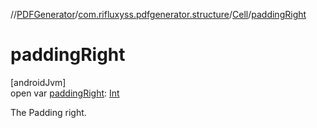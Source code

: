 //[PDFGenerator](../../../index.md)/[com.rifluxyss.pdfgenerator.structure](../index.md)/[Cell](index.md)/[paddingRight](padding-right.md)

# paddingRight

[androidJvm]\
open var [paddingRight](padding-right.md): [Int](https://kotlinlang.org/api/latest/jvm/stdlib/kotlin/-int/index.html)

The Padding right.
